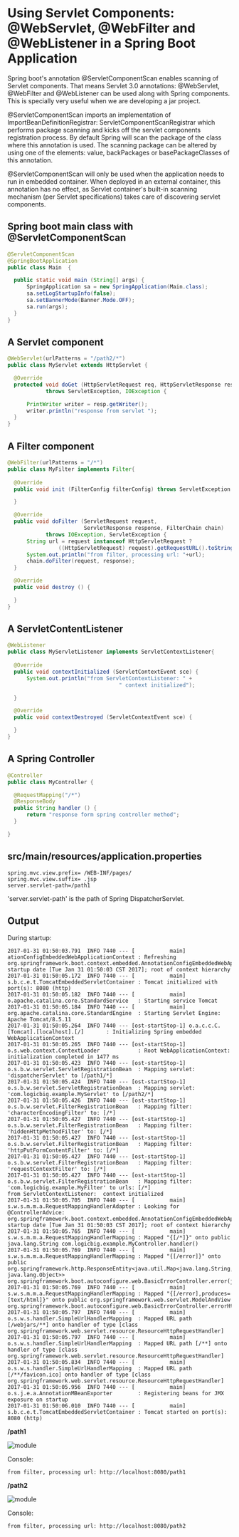 # Using Servlet Components: @WebServlet, @WebFilter and @WebListener in a Spring Boot Application

Spring boot's annotation @ServletComponentScan enables scanning of Servlet components. That means Servlet 3.0 annotations: @WebServlet, @WebFilter and @WebListener can be used along with Spring components. This is specially very useful when we are developing a jar project.

@ServletComponentScan imports an implementation of ImportBeanDefinitionRegistrar: ServletComponentScanRegistrar which performs package scanning and kicks off the servlet components registration process. By default Spring will scan the package of the class where this annotation is used. The scanning package can be altered by using one of the elements: value, backPackages or basePackageClasses of this annotation.

@ServletComponentScan will only be used when the application needs to run in embedded container. When deployed in an external container, this annotation has no effect, as Servlet container's built-in scanning mechanism (per Servlet specifications) takes care of discovering servlet components.

## Spring boot main class with @ServletComponentScan

```java
@ServletComponentScan
@SpringBootApplication
public class Main  {

  public static void main (String[] args) {
      SpringApplication sa = new SpringApplication(Main.class);
      sa.setLogStartupInfo(false);
      sa.setBannerMode(Banner.Mode.OFF);
      sa.run(args);
  }
}
```

## A Servlet component

```java
@WebServlet(urlPatterns = "/path2/*")
public class MyServlet extends HttpServlet {

  @Override
  protected void doGet (HttpServletRequest req, HttpServletResponse resp)
            throws ServletException, IOException {

      PrintWriter writer = resp.getWriter();
      writer.println("response from servlet ");
  }
}
```

## A Filter component

```java
@WebFilter(urlPatterns = "/*")
public class MyFilter implements Filter{
  
  @Override
  public void init (FilterConfig filterConfig) throws ServletException {

  }

  @Override
  public void doFilter (ServletRequest request,
                        ServletResponse response, FilterChain chain)
            throws IOException, ServletException {
      String url = request instanceof HttpServletRequest ?
                ((HttpServletRequest) request).getRequestURL().toString() : "N/A";
      System.out.println("from filter, processing url: "+url);
      chain.doFilter(request, response);
  }

  @Override
  public void destroy () {

  }
}
```

## A ServletContentListener

```java
@WebListener
public class MyServletListener implements ServletContextListener{
  
  @Override
  public void contextInitialized (ServletContextEvent sce) {
      System.out.println("from ServletContextListener: " +
                                   " context initialized");

  }

  @Override
  public void contextDestroyed (ServletContextEvent sce) {

  }
}
```

## A Spring Controller

```java
@Controller
public class MyController {

  @RequestMapping("/*")
  @ResponseBody
  public String handler () {
      return "response form spring controller method";
  }

}
```

## src/main/resources/application.properties

```shell
spring.mvc.view.prefix= /WEB-INF/pages/
spring.mvc.view.suffix= .jsp
server.servlet-path=/path1
```

'server.servlet-path' is the path of Spring DispatcherServlet.

## Output

During startup:

```shell
2017-01-31 01:50:03.791  INFO 7440 --- [           main] ationConfigEmbeddedWebApplicationContext : Refreshing org.springframework.boot.context.embedded.AnnotationConfigEmbeddedWebApplicationContext@70e8f8e: startup date [Tue Jan 31 01:50:03 CST 2017]; root of context hierarchy
2017-01-31 01:50:05.172  INFO 7440 --- [           main] s.b.c.e.t.TomcatEmbeddedServletContainer : Tomcat initialized with port(s): 8080 (http)
2017-01-31 01:50:05.182  INFO 7440 --- [           main] o.apache.catalina.core.StandardService   : Starting service Tomcat
2017-01-31 01:50:05.184  INFO 7440 --- [           main] org.apache.catalina.core.StandardEngine  : Starting Servlet Engine: Apache Tomcat/8.5.11
2017-01-31 01:50:05.264  INFO 7440 --- [ost-startStop-1] o.a.c.c.C.[Tomcat].[localhost].[/]       : Initializing Spring embedded WebApplicationContext
2017-01-31 01:50:05.265  INFO 7440 --- [ost-startStop-1] o.s.web.context.ContextLoader            : Root WebApplicationContext: initialization completed in 1477 ms
2017-01-31 01:50:05.423  INFO 7440 --- [ost-startStop-1] o.s.b.w.servlet.ServletRegistrationBean  : Mapping servlet: 'dispatcherServlet' to [/path1/*]
2017-01-31 01:50:05.424  INFO 7440 --- [ost-startStop-1] o.s.b.w.servlet.ServletRegistrationBean  : Mapping servlet: 'com.logicbig.example.MyServlet' to [/path2/*]
2017-01-31 01:50:05.426  INFO 7440 --- [ost-startStop-1] o.s.b.w.servlet.FilterRegistrationBean   : Mapping filter: 'characterEncodingFilter' to: [/*]
2017-01-31 01:50:05.427  INFO 7440 --- [ost-startStop-1] o.s.b.w.servlet.FilterRegistrationBean   : Mapping filter: 'hiddenHttpMethodFilter' to: [/*]
2017-01-31 01:50:05.427  INFO 7440 --- [ost-startStop-1] o.s.b.w.servlet.FilterRegistrationBean   : Mapping filter: 'httpPutFormContentFilter' to: [/*]
2017-01-31 01:50:05.427  INFO 7440 --- [ost-startStop-1] o.s.b.w.servlet.FilterRegistrationBean   : Mapping filter: 'requestContextFilter' to: [/*]
2017-01-31 01:50:05.427  INFO 7440 --- [ost-startStop-1] o.s.b.w.servlet.FilterRegistrationBean   : Mapping filter: 'com.logicbig.example.MyFilter' to urls: [/*]
from ServletContextListener:  context initialized
2017-01-31 01:50:05.705  INFO 7440 --- [           main] s.w.s.m.m.a.RequestMappingHandlerAdapter : Looking for @ControllerAdvice: org.springframework.boot.context.embedded.AnnotationConfigEmbeddedWebApplicationContext@70e8f8e: startup date [Tue Jan 31 01:50:03 CST 2017]; root of context hierarchy
2017-01-31 01:50:05.765  INFO 7440 --- [           main] s.w.s.m.m.a.RequestMappingHandlerMapping : Mapped "{[/*]}" onto public java.lang.String com.logicbig.example.MyController.handler()
2017-01-31 01:50:05.769  INFO 7440 --- [           main] s.w.s.m.m.a.RequestMappingHandlerMapping : Mapped "{[/error]}" onto public org.springframework.http.ResponseEntity<java.util.Map<java.lang.String, java.lang.Object>> org.springframework.boot.autoconfigure.web.BasicErrorController.error(javax.servlet.http.HttpServletRequest)
2017-01-31 01:50:05.769  INFO 7440 --- [           main] s.w.s.m.m.a.RequestMappingHandlerMapping : Mapped "{[/error],produces=[text/html]}" onto public org.springframework.web.servlet.ModelAndView org.springframework.boot.autoconfigure.web.BasicErrorController.errorHtml(javax.servlet.http.HttpServletRequest,javax.servlet.http.HttpServletResponse)
2017-01-31 01:50:05.797  INFO 7440 --- [           main] o.s.w.s.handler.SimpleUrlHandlerMapping  : Mapped URL path [/webjars/**] onto handler of type [class org.springframework.web.servlet.resource.ResourceHttpRequestHandler]
2017-01-31 01:50:05.797  INFO 7440 --- [           main] o.s.w.s.handler.SimpleUrlHandlerMapping  : Mapped URL path [/**] onto handler of type [class org.springframework.web.servlet.resource.ResourceHttpRequestHandler]
2017-01-31 01:50:05.834  INFO 7440 --- [           main] o.s.w.s.handler.SimpleUrlHandlerMapping  : Mapped URL path [/**/favicon.ico] onto handler of type [class org.springframework.web.servlet.resource.ResourceHttpRequestHandler]
2017-01-31 01:50:05.956  INFO 7440 --- [           main] o.s.j.e.a.AnnotationMBeanExporter        : Registering beans for JMX exposure on startup
2017-01-31 01:50:06.010  INFO 7440 --- [           main] s.b.c.e.t.TomcatEmbeddedServletContainer : Tomcat started on port(s): 8080 (http)
```

**/path1**

![module](images/output1.png)

Console:

```shell
from filter, processing url: http://localhost:8080/path1
```

**/path2**

![module](images/output2.png)

Console:

```shell
from filter, processing url: http://localhost:8080/path2
```
